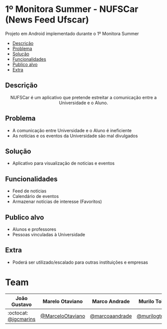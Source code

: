 # 1º Monitora Summer - NUFSCar (News Feed Ufscar)
Projeto em Android implementado durante o 1º Monitora Summer

- [Descrição](#descrição)
- [Problema](#problema)
- [Solução](#solução)
- [Funcionalidades](#funcionalidades)
- [Publico alvo](#público-alvo)
- [Extra](#extra)

## Descrição
<p align="center">
  NUFSCar é um aplicativo que pretende estreitar a comunicação entre a Universidade e o Aluno.
</p>

## Problema
<p align="center">
  <ul>
  	<li>A comunicação entre Universidade e o Aluno é ineficiente</li>
  	<li>As notícias e os eventos da Universidade são mal divulgados</li>
  </ul>
</p>

## Solução
<p align="center">
  <ul>
  	<li>Aplicativo para visualização de notícias e eventos</li>
  </ul>
</p>

## Funcionalidades
<p align="center">
  <ul>
  	<li>Feed de notícias</li>
  	<li>Calendário de eventos</li>
  	<li>Armazenar notícias de interesse (Favoritos)</li>
  </ul>
</p>

## Publico alvo
<p align="center">
  <ul>
  	<li>Alunos e professores</li>
  	<li>Pessoas vinculadas à Universidade</li>
  </ul>
</p>

## Extra
<p align="center">
  <ul>
  	<li>Poderá ser utilizado/escalado para outras instituições e empresas</li>
  </ul>
</p>

# Team

João Gustavo | Marelo Otaviano | Marco Andrade | Murilo Toloni | Vinicius Dourado |
|---|---|---|---|---|
:octocat: [@jgcmarins](https://github.com/jgcmarins) | [@MarceloOtaviano](https://github.com/MarceloOtaviano) | [@marcoaandrade](https://github.com/marcoaandrade) | [@murilogtoloni](https://github.com/murilogtoloni) | [@vdouradol](https://github.com/vdouradol) |

